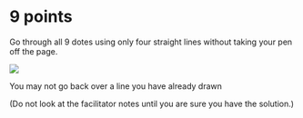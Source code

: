 # 9 points

Go through all 9 dotes using only four straight lines without taking your pen off the page.

![](https://github.com/supportingami/sami-maths-club/blob/master/maths-club-pack/images/9-dots.png?raw=true)

You may not go back over a line you have already drawn

(Do not look at the facilitator notes until you are sure you have the solution.)

